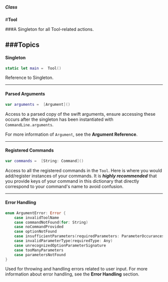 ##### Class
#**Tool**

###A Singleton for all Tool-related actions.

###**Topics**
---
#### Singleton                
``` swift
static let main =  Tool()
```
Reference to Singleton.

---
#### Parsed Arguments                
``` swift
var arguments =  [Argument]()
```
Access to a parsed copy of the swift arguments, ensure accessing these occurs after the singleton has been instantiated with `CommandLine.arguments`.

For more information of `Argument`, see the **Argument Reference**.

---
#### Registered Commands                
``` swift
var commands =  [String: Command]()
```
Access to all the registered commands in the `Tool`. Here is where you would add/register instances of your commands. It is **_highly recommended_** that you provide keys of your command in this dictionary that directly correspond to your command's name to avoid confusion.

---
#### Error Handling                
``` swift
enum ArgumentError: Error {
    case invalidToolName
    case commandNotFound(for: String)
    case noCommandProvided
    case optionNotFound
    case insufficientParameters(requiredParameters: ParameterOccurances)
    case invalidParameterType(requiredType: Any)
    case unrecognizedOptionParameterSignature
    case tooManyParameters
    case parametersNotFound
}
```
Used for throwing and handling errors related to user input. For more information about error handling, see the **Error Handling** section.
